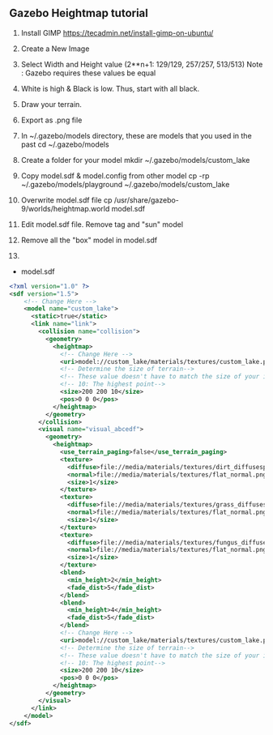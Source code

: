 ## Gazebo Heightmap tutorial

1. Install GIMP
https://tecadmin.net/install-gimp-on-ubuntu/

2. Create a New Image

3. Select Width and Height value (2**n+1: 129/129, 257/257, 513/513)
Note : Gazebo requires these values be equal

4. White is high & Black is low. Thus, start with all black.

5. Draw your terrain.

6. Export as .png file

7. In ~/.gazebo/models directory, these are models that you used in the past 
cd ~/.gazebo/models

8. Create a folder for your model
mkdir ~/.gazebo/models/custom_lake

9. Copy model.sdf & model.config from other model
cp -rp ~/.gazebo/models/playground ~/.gazebo/models/custom_lake

10. Overwrite model.sdf file
cp /usr/share/gazebo-9/worlds/heightmap.world model.sdf

11. Edit model.sdf file. Remove <world> tag and "sun" model

12. Remove all the "box" model in model.sdf

13. 

* model.sdf
```xml
<?xml version="1.0" ?>
<sdf version="1.5">
    <!-- Change Here -->
    <model name="custom_lake">
      <static>true</static>
      <link name="link">
        <collision name="collision">
          <geometry>
            <heightmap>
              <!-- Change Here -->
              <uri>model://custom_lake/materials/textures/custom_lake.png</uri>
              <!-- Determine the size of terrain-->
              <!-- These value doesn't have to match the size of your image-->
              <!-- 10: The highest point-->
              <size>200 200 10</size>
              <pos>0 0 0</pos>
            </heightmap>
          </geometry>
        </collision>
        <visual name="visual_abcedf">
          <geometry>
            <heightmap>
              <use_terrain_paging>false</use_terrain_paging>
              <texture>
                <diffuse>file://media/materials/textures/dirt_diffusespecular.png</diffuse>
                <normal>file://media/materials/textures/flat_normal.png</normal>
                <size>1</size>
              </texture>
              <texture>
                <diffuse>file://media/materials/textures/grass_diffusespecular.png</diffuse>
                <normal>file://media/materials/textures/flat_normal.png</normal>
                <size>1</size>
              </texture>
              <texture>
                <diffuse>file://media/materials/textures/fungus_diffusespecular.png</diffuse>
                <normal>file://media/materials/textures/flat_normal.png</normal>
                <size>1</size>
              </texture>
              <blend>
                <min_height>2</min_height>
                <fade_dist>5</fade_dist>
              </blend>
              <blend>
                <min_height>4</min_height>
                <fade_dist>5</fade_dist>
              </blend>
              <!-- Change Here -->
              <uri>model://custom_lake/materials/textures/custom_lake.png</uri>
              <!-- Determine the size of terrain-->
              <!-- These value doesn't have to match the size of your image-->
              <!-- 10: The highest point-->
              <size>200 200 10</size>
              <pos>0 0 0</pos>
            </heightmap>
          </geometry>
        </visual>
      </link>
    </model>
</sdf>
```
